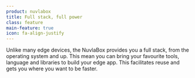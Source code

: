 ```yaml
---
product: nuvlabox
title: Full stack, full power
class: feature
main-feature: true
icon: fa-align-justify
---
```


Unlike many edge devices, the NuvlaBox provides you a full stack, from the operating system and up. This mean you can bring your favourite tools, language and libraries to build your edge app. This facilitates reuse and gets you where you want to be faster.
